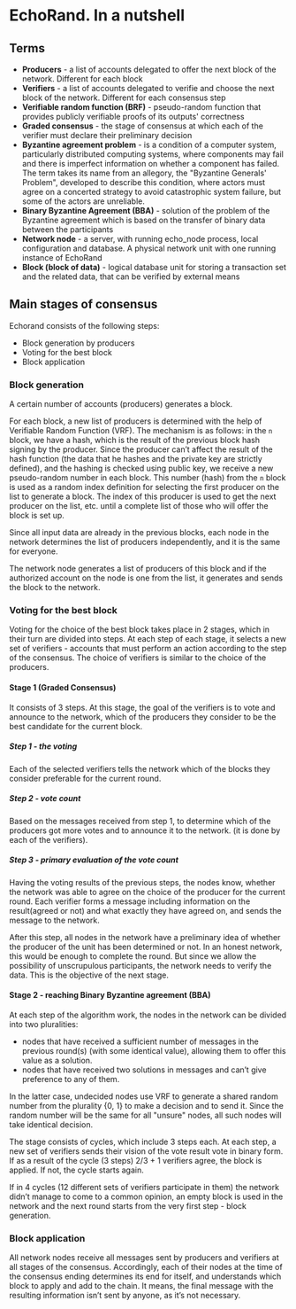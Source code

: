# EchoRand. In a nutshell

## Terms

- **Producers** - a list of accounts delegated to offer the next block of the network. Different for each block
- **Verifiers** - a list of accounts delegated to verifie and choose the next block of the network. Different for each consensus step
- **Verifiable random function (BRF)** - pseudo-random function that provides publicly verifiable proofs of its outputs' correctness
- **Graded consensus** - the stage of consensus at which each of the verifier must declare their preliminary decision
- **Byzantine agreement problem** - is a condition of a computer system, particularly distributed computing systems, where components may fail and there is imperfect information on whether a component has failed. The term takes its name from an allegory, the "Byzantine Generals' Problem", developed to describe this condition, where actors must agree on a concerted strategy to avoid catastrophic system failure, but some of the actors are unreliable.
- **Binary Byzantine Agreement (BBA)** - solution of the problem of the Byzantine agreement which is based on the transfer of binary data between the participants
- **Network node** - a server, with running echo_node process, local configuration and database. A physical network unit with one running instance of EchoRand
- **Block (block of data)** - logical database unit for storing a transaction set and the related data, that can be verified by external means

## Main stages of consensus

Echorand consists of the following steps:

- Block generation by producers
- Voting for the best block
- Block application

### Block generation

A certain number of accounts (producers) generates a block.

For each block, a new list of producers is determined with the help of Verifiable Random Function (VRF). The mechanism is as follows: in the `n` block, we have a hash, which is the result of the previous block hash signing by the producer. Since the producer can’t affect the result of the hash function (the data that he hashes and the private key are strictly defined), and the hashing is checked using public key, we receive a new pseudo-random number in each block. This number (hash) from the `n` block is used as a random index definition for selecting the first producer on the list to generate a block. The index of this producer is used to get the next producer on the list, etc. until a complete list of those who will offer the block is set up.

Since all input data are already in the previous blocks, each node in the network determines the list of producers independently, and it is the same for everyone.

The network node generates a list of producers of this block and if the authorized account on the node is one from the list, it generates and sends the block to the network.

### Voting for the best block

Voting for the choice of the best block takes place in 2 stages, which in their turn are divided into steps. At each step of each stage, it selects a new set of verifiers - accounts that must perform an action according to the step of the consensus. The choice of verifiers is similar to the choice of the producers.

#### Stage 1 (Graded Consensus)

It consists of 3 steps. At this stage, the goal of the verifiers is to vote and announce to the network, which of the producers they consider to be the best candidate for the current block.

##### Step 1 - the voting

Each of the selected verifiers tells the network which of the blocks they consider preferable for the current round.

##### Step 2 - vote count

Based on the messages received from step 1, to determine which of the producers got more votes and to announce it to the network. (it is done by each of the verifiers).

##### Step 3 - primary evaluation of the vote count

Having the voting results of the previous steps, the nodes know, whether the network was able to agree on the choice of the producer for the current round. Each verifier forms a message including information on the result(agreed or not) and what exactly they have agreed on, and sends the message to the network.

After this step, all nodes in the network have a preliminary idea of whether the producer of the unit has been determined or not. In an honest network, this would be enough to complete the round. But since we allow the possibility of unscrupulous participants, the network needs to verify the data. This is the objective of the next stage.

#### Stage 2 - reaching Binary Byzantine agreement (BBA)

At each step of the algorithm work, the nodes in the network can be divided into two pluralities:

- nodes that have received a sufficient number of messages in the previous round(s) (with some identical value), allowing them to offer this value as a solution.
- nodes that have received two solutions in messages and can’t give preference to any of them.

In the latter case, undecided nodes use VRF to generate a shared random number from the plurality {0, 1} to make a decision and to send it. Since the random number will be the same for all "unsure" nodes, all such nodes will take identical decision.

The stage consists of cycles, which include 3 steps each. At each step, a new set of verifiers sends their vision of the vote result vote in binary form. If as a result of the cycle (3 steps) 2/3 + 1 verifiers agree, the block is applied. If not, the cycle starts again.

If in 4 cycles (12 different sets of verifiers participate in them) the network didn’t manage to come to a common opinion, an empty block is used in the network and the next round starts from the very first step - block generation.

### Block application

All network nodes receive all messages sent by producers and verifiers at all stages of the consensus. Accordingly, each of their nodes at the time of the consensus ending determines its end for itself, and understands which block to apply and add to the chain. It means, the final message with the resulting information isn’t sent by anyone, as it’s not necessary.

